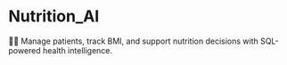# Nutrition_AI
🥦💊 Manage patients, track BMI, and support nutrition decisions with SQL-powered health intelligence.
